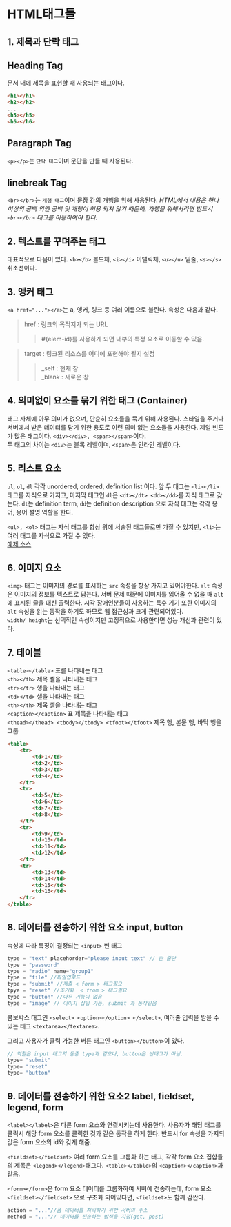 # HTML태그들

## 1. 제목과 단락 태그 

## Heading Tag

문서 내에 제목을 표현할 때 사용되는 태그이다. 

```html
<h1></h1>
<h2></h2>
...
<h5></h5>
<h6></h6>
```

## Paragraph Tag

`<p></p>`는 `단락 태그`이며 문단을 만들 때 사용된다. 

## linebreak Tag 

`<br></br>`는 `개행 태그`이며 문장 간의 개행을 위해 사용된다. *HTML에서 내용은 하나 이상의 공백 외엔 공백 및 개행이 허용 되지 않기 때문에, 개행을 위해서라면 반드시 `<br></br>` 태그를 이용하여야 한다.*


## 2. 텍스트를 꾸며주는 태그 

대표적으로 다음이 있다. `<b></b>` 볼드체, `<i></i>` 이탤릭체, `<u></u>` 밑줄, `<s></s>` 취소선이다. 

## 3. 앵커 태그  

`<a href="..."></a>`는 a, 앵커, 링크 등 여러 이름으로 불린다. 속성은 다음과 같다.  

> href : 링크의 목적지가 되는 URL   
>> #{elem-id}를 사용하게 되면 내부의 특정 요소로 이동할 수 있음.    

> target : 링크된 리소스를 어디에 포현해야 될지 설정    
>> _self : 현재 창   
>> _blank : 새로운 창   

## 4. 의미없이 요소를 묶기 위한 태그 (Container)  

태그 자체에 아무 의미가 없으며, 단순히 요소들을 묶기 위해 사용된다. 스타일을 주거나 서버에서 받은 데이터를 담기 위한 용도로 이런 의미 없는 요소들을 사용한다. 제일 빈도가 많은 태그이다. `<div></div>, <span></span>`이다.   
두 태그의 차이는 `<div>`는 블록 레벨이며, `<span>`은 인라인 레벨이다.

## 5. 리스트 요소

`ul`, `ol`, `dl` 각각 unordered, ordered, definition list 이다. 앞 두 태그는 `<li></li>` 태그를 자식으로 가지고, 마지막 태그인 `dl`은 `<dt></dt> <dd></dd>`를 자식 태그로 갖는다. `dt`는 definition term, `dd`는 definition description 으로 자식 태그는 각각 용어, 용어 설명 역할을 한다. 

`<ul>, <ol>` 태그는 자식 태그를 항상 위에 서술된 태그들로만 가질 수 있지만, `<li>`는 여러 태그를 자식으로 가질 수 있다.   
[예제 소스](../coding-job/191118/list.html)  


## 6. 이미지 요소

`<img>` 태그는 이미지의 경로를 표시하는 `src` 속성을 항상 가지고 있어야한다. `alt` 속성은 이미지의 정보를 텍스트로 담는다. 서버 문제 때문에 이미지를 읽어올 수 없을 때 `alt`에 표시된 글을 대신 출력한다. 시각 장애인분들이 사용하는 특수 기기 또한 이미지의 `alt` 속성을 읽는 동작을 하기도 하므로 웹 접근성과 크게 관련되어있다.   
`width/ height`는 선택적인 속성이지만 고정적으로 사용한다면 성능 개선과 관련이 있다.   

## 7. 테이블 

`<table></table>` 표를 나타내는 태그    
`<th></th>` 제목 셀을 나타내는 태그   
`<tr></tr>` 행을 나타내는 태그   
`<td></td>` 셀을 나타내는 태그   
`<th></th>` 제목 셀을 나타내는 태그   
`<caption></caption>` 표 제목을 나타내는 태그  
`<thead></thead> <tbody></tbody> <tfoot></tfoot>` 제목 행, 본문 행, 바닥 행을 그룹   

```html
<table>
    <tr>
        <td>1</td>
        <td>2</td>
        <td>3</td>
        <td>4</td>
    </tr>
    <tr>
        <td>5</td>
        <td>6</td>
        <td>7</td>
        <td>8</td>
    </tr>
    <tr>
        <td>9</td>
        <td>10</td>
        <td>11</td>
        <td>12</td>
    </tr>
    <tr>
        <td>13</td>
        <td>14</td>
        <td>15</td>
        <td>16</td>
    </tr>
</table>
```

## 8. 데이터를 전송하기 위한 요소 input, button  
 
속성에 따라 특징이 결정되는 `<input>` 빈 태그  

```cpp
type = "text" placehorder="please input text" // 한 줄만 
type = "password"
type = "radio" name="group1"
type = "file" //파일업로드
type = "submit" //제출 < form > 태그필요
tpye = "reset" //초기화  < from > 태그필요
type = "button" //아무 기능이 없음 
type = "image" // 이미지 삽입 가능, submit 과 동작같음
```
콤보박스 태그인 `<select> <option></option> </select>`, 여러줄 입력을 받을 수 있는 태그 `<textarea></textarea>`.  

그리고 사용자가 클릭 가능한 버튼 태그인 `<button></button>`이 있다.  

```cpp
// 역할은 input 태그의 동종 type과 같으나, button은 빈태그가 아님.   
type= "submit" 
type= "reset"
type= "button"
```

## 9. 데이터를 전송하기 위한 요소2 label, fieldset, legend, form     

`<label></label>`은 다른 form 요소와 연결시키는데 사용한다. 사용자가 해당 태그를 클릭시 해당 form 오소를 클릭한 것과 같은 동작을 하게 한다. 반드시 for 속성을 가지되 값은 form 요소의 id와 갖게 해줌.   
 
`<fieldset></fieldset>` 여러 form 요소를 그룹화 하는 태그, 각각 form 요소 집합들의 제목은 `<legend></legend>`태그다. `<table></table>`의 `<caption></caption>`과 같음.  

`<form></form>`은 form 요소 데이터를 그룹화하여 서버에 전송하는데, form 요소 `<fieldset></fieldset>` 으로 구조화 되어있다면, `<fieldset>`도 함께 감싼다.  

```cpp
action = "..."//폼 데이터를 처리하기 위한 서버의 주소   
method = "..."// 데이터를 전송하는 방식을 지정(get, post)  
```
